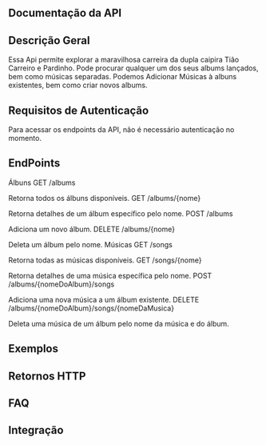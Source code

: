 ## Documentação da API

## Descrição Geral

Essa Api permite explorar a maravilhosa carreira da dupla caipira Tião Carreiro e Pardinho.
Pode procurar qualquer um dos seus albums lançados, bem como músicas separadas.
Podemos Adicionar Músicas à albuns existentes, bem como criar novos albums.

## Requisitos de Autenticação

Para acessar os endpoints da API, não é necessário autenticação no momento.

## EndPoints

Álbuns
GET /albums

Retorna todos os álbuns disponíveis.
GET /albums/{nome}

Retorna detalhes de um álbum específico pelo nome.
POST /albums

Adiciona um novo álbum.
DELETE /albums/{nome}

Deleta um álbum pelo nome.
Músicas
GET /songs

Retorna todas as músicas disponíveis.
GET /songs/{nome}

Retorna detalhes de uma música específica pelo nome.
POST /albums/{nomeDoAlbum}/songs

Adiciona uma nova música a um álbum existente.
DELETE /albums/{nomeDoAlbum}/songs/{nomeDaMusica}

Deleta uma música de um álbum pelo nome da música e do álbum.

## Exemplos

## Retornos HTTP

## FAQ

## Integração
